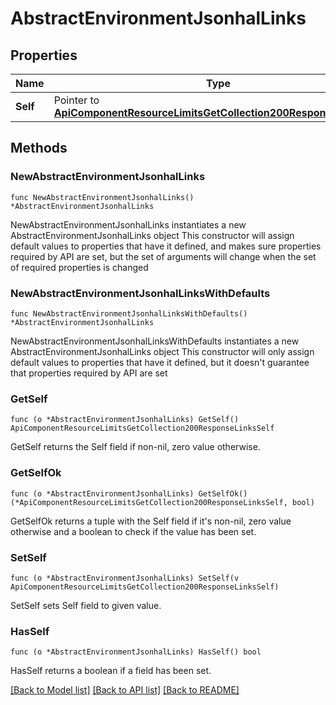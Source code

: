 # AbstractEnvironmentJsonhalLinks

## Properties

Name | Type | Description | Notes
------------ | ------------- | ------------- | -------------
**Self** | Pointer to [**ApiComponentResourceLimitsGetCollection200ResponseLinksSelf**](ApiComponentResourceLimitsGetCollection200ResponseLinksSelf.md) |  | [optional] 

## Methods

### NewAbstractEnvironmentJsonhalLinks

`func NewAbstractEnvironmentJsonhalLinks() *AbstractEnvironmentJsonhalLinks`

NewAbstractEnvironmentJsonhalLinks instantiates a new AbstractEnvironmentJsonhalLinks object
This constructor will assign default values to properties that have it defined,
and makes sure properties required by API are set, but the set of arguments
will change when the set of required properties is changed

### NewAbstractEnvironmentJsonhalLinksWithDefaults

`func NewAbstractEnvironmentJsonhalLinksWithDefaults() *AbstractEnvironmentJsonhalLinks`

NewAbstractEnvironmentJsonhalLinksWithDefaults instantiates a new AbstractEnvironmentJsonhalLinks object
This constructor will only assign default values to properties that have it defined,
but it doesn't guarantee that properties required by API are set

### GetSelf

`func (o *AbstractEnvironmentJsonhalLinks) GetSelf() ApiComponentResourceLimitsGetCollection200ResponseLinksSelf`

GetSelf returns the Self field if non-nil, zero value otherwise.

### GetSelfOk

`func (o *AbstractEnvironmentJsonhalLinks) GetSelfOk() (*ApiComponentResourceLimitsGetCollection200ResponseLinksSelf, bool)`

GetSelfOk returns a tuple with the Self field if it's non-nil, zero value otherwise
and a boolean to check if the value has been set.

### SetSelf

`func (o *AbstractEnvironmentJsonhalLinks) SetSelf(v ApiComponentResourceLimitsGetCollection200ResponseLinksSelf)`

SetSelf sets Self field to given value.

### HasSelf

`func (o *AbstractEnvironmentJsonhalLinks) HasSelf() bool`

HasSelf returns a boolean if a field has been set.


[[Back to Model list]](../README.md#documentation-for-models) [[Back to API list]](../README.md#documentation-for-api-endpoints) [[Back to README]](../README.md)



